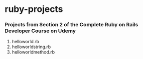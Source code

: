 # ruby-projects

### Projects from Section 2 of the Complete Ruby on Rails Developer Course on Udemy

1. helloworld.rb
2. helloworldstring.rb
3. helloworldmethod.rb
